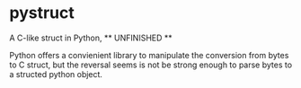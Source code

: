 pystruct
======
A C-like struct in Python, ** UNFINISHED ** 

Python offers a convienient library to manipulate the conversion from bytes to C struct, but the reversal seems is not be strong enough to parse bytes to a structed python object.


